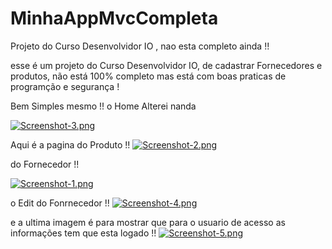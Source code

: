 # MinhaAppMvcCompleta
Projeto do Curso Desenvolvidor IO , nao esta completo ainda !!

esse é um projeto do Curso Desenvolvidor IO, de cadastrar Fornecedores e produtos, não está 100% completo
mas está com boas praticas de programção e segurança !

Bem Simples mesmo !! o Home Alterei nanda 

[![Screenshot-3.png](https://i.postimg.cc/DzkJqHK5/Screenshot-3.png)](https://postimg.cc/rDjwThst)


Aqui é a pagina do Produto !!
[![Screenshot-2.png](https://i.postimg.cc/QdsvHg6P/Screenshot-2.png)](https://postimg.cc/3dStqGQC)

do Fornecedor !!

[![Screenshot-1.png](https://i.postimg.cc/xTBS8SKx/Screenshot-1.png)](https://postimg.cc/mt3npJpC)


o Edit do Fonrnecedor !! 
[![Screenshot-4.png](https://i.postimg.cc/15KJ7kHC/Screenshot-4.png)](https://postimg.cc/Mvv7vrgV)

e a ultima imagem é para mostrar que para o usuario de acesso as informações tem que esta logado !!
[![Screenshot-5.png](https://i.postimg.cc/5tzzTvJ4/Screenshot-5.png)](https://postimg.cc/XZVXyrXm)

